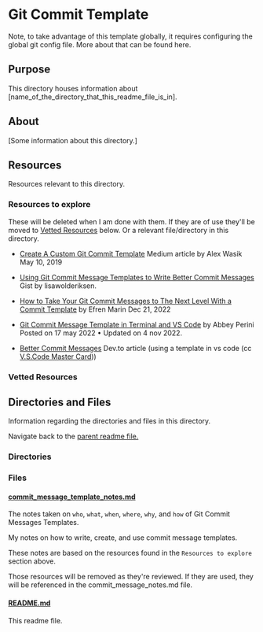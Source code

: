 # Git Commit Template

Note, to take advantage of this template globally, it requires configuring the global git config file. More about that can be found here.

## Purpose

This directory houses information about [name_of_the_directory_that_this_readme_file_is_in].

## About

[Some information about this directory.]

## Resources

Resources relevant to this directory.

### Resources to explore

These will be deleted when I am done with them. If they are of use they'll be moved to [Vetted Resources](#vetted-resources) below. Or a relevant file/directory in this directory.

- [Create A Custom Git Commit Template](https://alex-wasik.medium.com/create-a-custom-git-commit-template-84468232a459) Medium article by Alex Wasik May 10, 2019

- [Using Git Commit Message Templates to Write Better Commit Messages](https://gist.github.com/lisawolderiksen/a7b99d94c92c6671181611be1641c733) Gist by lisawolderiksen.

- [How to Take Your Git Commit Messages to The Next Level With a Commit Template](https://efren45marin.medium.com/how-to-take-your-git-commit-messages-to-the-next-level-with-a-commit-template-cd3a608b1ac9) by Efren Marin Dec 21, 2022

- [Git Commit Message Template in Terminal and VS Code](https://dev.to/abbeyperini/git-commit-message-template-in-terminal-and-vs-code-326p) by Abbey Perini Posted on 17 may 2022 • Updated on 4 nov 2022.

- [Better Commit Messages](https://dev.to/thefern/better-commit-messages-3dnm) Dev.to article (using a template in vs code (cc [V.S.Code Master Card](https://trello.com/c/5VYmSSXO/520-visual-studio-code-master-card)))

### Vetted Resources

## Directories and Files

Information regarding the directories and files in this directory.

Navigate back to the [parent readme file.](../README.md)

### Directories

<!-- #### [directory_name/](./path_to_directory)

[About_this_directory.]

[More_info_about_this_directory.]

The [directory_name/ README.md](./directory_name/README.md) file. -->

### Files

#### [commit_message_template_notes.md](./commit_message_template_notes.md)

The notes taken on `who`, `what`, `when`, `where`, `why`, and `how` of Git Commit Messages Templates.

My notes on how to write, create, and use commit message templates.

These notes are based on the resources found in the `Resources to explore` section above.

Those resources will be removed as they're reviewed. If they are used, they will be referenced in the commit_message_notes.md file.

#### [README.md](./README.md)

This readme file.
